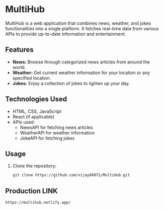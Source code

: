 # MultiHub

MultiHub is a web application that combines news, weather, and jokes functionalities into a single platform. It fetches real-time data from various APIs to provide up-to-date information and entertainment.

## Features

- **News:** Browse through categorized news articles from around the world.
- **Weather:** Get current weather information for your location or any specified location.
- **Jokes:** Enjoy a collection of jokes to lighten up your day.

## Technologies Used

- HTML, CSS, JavaScript
- React (if applicable)
- APIs used:
  - NewsAPI for fetching news articles
  - WeatherAPI for weather information
  - JokeAPI for fetching jokes

## Usage

1. Clone the repository:

   ```bash
   git clone https://github.com/vijay66071/MultiHub.git 
   ```

## Production LINK
```bash
https://multihub.netlify.app/
